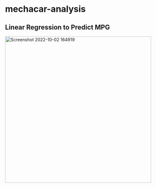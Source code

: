 # mechacar-analysis

## Linear Regression to Predict MPG
<img width="476" alt="Screenshot 2022-10-02 164919" src="https://user-images.githubusercontent.com/102050273/193475649-21af6957-a40e-48ee-b59d-cf1a94831483.png">

